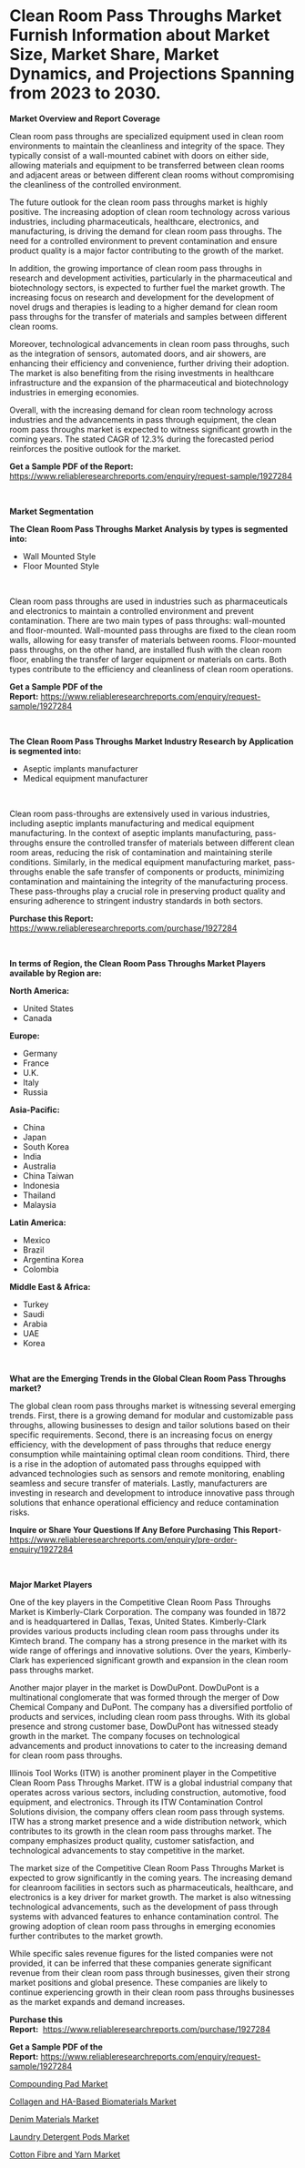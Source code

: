 <p><h1>Clean Room Pass Throughs Market Furnish Information about Market Size, Market Share, Market Dynamics, and Projections Spanning from 2023 to 2030.</h1></p><p><strong>Market Overview and Report Coverage</strong></p>
<p><p>Clean room pass throughs are specialized equipment used in clean room environments to maintain the cleanliness and integrity of the space. They typically consist of a wall-mounted cabinet with doors on either side, allowing materials and equipment to be transferred between clean rooms and adjacent areas or between different clean rooms without compromising the cleanliness of the controlled environment.</p><p>The future outlook for the clean room pass throughs market is highly positive. The increasing adoption of clean room technology across various industries, including pharmaceuticals, healthcare, electronics, and manufacturing, is driving the demand for clean room pass throughs. The need for a controlled environment to prevent contamination and ensure product quality is a major factor contributing to the growth of the market.</p><p>In addition, the growing importance of clean room pass throughs in research and development activities, particularly in the pharmaceutical and biotechnology sectors, is expected to further fuel the market growth. The increasing focus on research and development for the development of novel drugs and therapies is leading to a higher demand for clean room pass throughs for the transfer of materials and samples between different clean rooms.</p><p>Moreover, technological advancements in clean room pass throughs, such as the integration of sensors, automated doors, and air showers, are enhancing their efficiency and convenience, further driving their adoption. The market is also benefiting from the rising investments in healthcare infrastructure and the expansion of the pharmaceutical and biotechnology industries in emerging economies.</p><p>Overall, with the increasing demand for clean room technology across industries and the advancements in pass through equipment, the clean room pass throughs market is expected to witness significant growth in the coming years. The stated CAGR of 12.3% during the forecasted period reinforces the positive outlook for the market.</p></p>
<p><strong>Get a Sample PDF of the Report:</strong> <a href="https://www.reliableresearchreports.com/enquiry/request-sample/1927284">https://www.reliableresearchreports.com/enquiry/request-sample/1927284</a></p>
<p>&nbsp;</p>
<p><strong>Market Segmentation</strong></p>
<p><strong>The Clean Room Pass Throughs Market Analysis by types is segmented into:</strong></p>
<p><ul><li>Wall Mounted Style</li><li>Floor Mounted Style</li></ul></p>
<p>&nbsp;</p>
<p><p>Clean room pass throughs are used in industries such as pharmaceuticals and electronics to maintain a controlled environment and prevent contamination. There are two main types of pass throughs: wall-mounted and floor-mounted. Wall-mounted pass throughs are fixed to the clean room walls, allowing for easy transfer of materials between rooms. Floor-mounted pass throughs, on the other hand, are installed flush with the clean room floor, enabling the transfer of larger equipment or materials on carts. Both types contribute to the efficiency and cleanliness of clean room operations.</p></p>
<p><strong>Get a Sample PDF of the Report:</strong>&nbsp;<a href="https://www.reliableresearchreports.com/enquiry/request-sample/1927284">https://www.reliableresearchreports.com/enquiry/request-sample/1927284</a></p>
<p>&nbsp;</p>
<p><strong>The Clean Room Pass Throughs Market Industry Research by Application is segmented into:</strong></p>
<p><ul><li>Aseptic implants manufacturer</li><li>Medical equipment manufacturer</li></ul></p>
<p>&nbsp;</p>
<p><p>Clean room pass-throughs are extensively used in various industries, including aseptic implants manufacturing and medical equipment manufacturing. In the context of aseptic implants manufacturing, pass-throughs ensure the controlled transfer of materials between different clean room areas, reducing the risk of contamination and maintaining sterile conditions. Similarly, in the medical equipment manufacturing market, pass-throughs enable the safe transfer of components or products, minimizing contamination and maintaining the integrity of the manufacturing process. These pass-throughs play a crucial role in preserving product quality and ensuring adherence to stringent industry standards in both sectors.</p></p>
<p><strong>Purchase this Report:</strong>&nbsp; <a href="https://www.reliableresearchreports.com/purchase/1927284">https://www.reliableresearchreports.com/purchase/1927284</a></p>
<p>&nbsp;</p>
<p><strong>In terms of Region, the Clean Room Pass Throughs Market Players available by Region are:</strong></p>
<p>
    <p> <strong> North America: </strong>
        <ul>
            <li>United States</li>
            <li>Canada</li>
        </ul>
        </p> 
    <p> <strong> Europe: </strong>
        <ul>
            <li>Germany</li>
            <li>France</li>
            <li>U.K.</li>
            <li>Italy</li>
            <li>Russia</li>
        </ul>
        </p> 
    <p> <strong> Asia-Pacific: </strong>
        <ul>
            <li>China</li>
            <li>Japan</li>
            <li>South Korea</li>
            <li>India</li>
            <li>Australia</li>
            <li>China Taiwan</li>
            <li>Indonesia</li>
            <li>Thailand</li>
            <li>Malaysia</li>
        </ul>
        </p> 
    <p> <strong> Latin America: </strong>
        <ul>
            <li>Mexico</li>
            <li>Brazil</li>
            <li>Argentina Korea</li>
            <li>Colombia</li>
        </ul>
        </p> 
    <p> <strong> Middle East & Africa: </strong>
        <ul>
            <li>Turkey</li>
            <li>Saudi</li>
            <li>Arabia</li>
            <li>UAE</li>
            <li>Korea</li>
        </ul>
    </p>
    </p>
<p>&nbsp;</p>
<p><strong>What are the Emerging Trends in the Global Clean Room Pass Throughs market?</strong></p>
<p><p>The global clean room pass throughs market is witnessing several emerging trends. First, there is a growing demand for modular and customizable pass throughs, allowing businesses to design and tailor solutions based on their specific requirements. Second, there is an increasing focus on energy efficiency, with the development of pass throughs that reduce energy consumption while maintaining optimal clean room conditions. Third, there is a rise in the adoption of automated pass throughs equipped with advanced technologies such as sensors and remote monitoring, enabling seamless and secure transfer of materials. Lastly, manufacturers are investing in research and development to introduce innovative pass through solutions that enhance operational efficiency and reduce contamination risks.</p></p>
<p><strong>Inquire or Share Your Questions If Any Before Purchasing This Report</strong>- <a href="https://www.reliableresearchreports.com/enquiry/pre-order-enquiry/1927284">https://www.reliableresearchreports.com/enquiry/pre-order-enquiry/1927284</a></p>
<p>&nbsp;</p>
<p><strong>Major Market Players</strong></p>
<p><p>One of the key players in the Competitive Clean Room Pass Throughs Market is Kimberly-Clark Corporation. The company was founded in 1872 and is headquartered in Dallas, Texas, United States. Kimberly-Clark provides various products including clean room pass throughs under its Kimtech brand. The company has a strong presence in the market with its wide range of offerings and innovative solutions. Over the years, Kimberly-Clark has experienced significant growth and expansion in the clean room pass throughs market.</p><p>Another major player in the market is DowDuPont. DowDuPont is a multinational conglomerate that was formed through the merger of Dow Chemical Company and DuPont. The company has a diversified portfolio of products and services, including clean room pass throughs. With its global presence and strong customer base, DowDuPont has witnessed steady growth in the market. The company focuses on technological advancements and product innovations to cater to the increasing demand for clean room pass throughs.</p><p>Illinois Tool Works (ITW) is another prominent player in the Competitive Clean Room Pass Throughs Market. ITW is a global industrial company that operates across various sectors, including construction, automotive, food equipment, and electronics. Through its ITW Contamination Control Solutions division, the company offers clean room pass through systems. ITW has a strong market presence and a wide distribution network, which contributes to its growth in the clean room pass throughs market. The company emphasizes product quality, customer satisfaction, and technological advancements to stay competitive in the market.</p><p>The market size of the Competitive Clean Room Pass Throughs Market is expected to grow significantly in the coming years. The increasing demand for cleanroom facilities in sectors such as pharmaceuticals, healthcare, and electronics is a key driver for market growth. The market is also witnessing technological advancements, such as the development of pass through systems with advanced features to enhance contamination control. The growing adoption of clean room pass throughs in emerging economies further contributes to the market growth.</p><p>While specific sales revenue figures for the listed companies were not provided, it can be inferred that these companies generate significant revenue from their clean room pass through businesses, given their strong market positions and global presence. These companies are likely to continue experiencing growth in their clean room pass throughs businesses as the market expands and demand increases.</p></p>
<p><strong>Purchase this Report:</strong>&nbsp;&nbsp;<a href="https://www.reliableresearchreports.com/purchase/1927284">https://www.reliableresearchreports.com/purchase/1927284</a></p>
<p></p>
<p><strong>Get a Sample PDF of the Report:</strong>&nbsp;<a href="https://www.reliableresearchreports.com/enquiry/request-sample/1927284">https://www.reliableresearchreports.com/enquiry/request-sample/1927284</a></p>
<p><p><a href="https://medium.com/@cletaturner879789/compounding-pad-market-trends-and-market-analysis-forecasted-for-period-2023-2030-a017b519dee4">Compounding Pad Market</a></p><p><a href="https://www.linkedin.com/pulse/collagen-ha-based-biomaterials-market-size-2023-2030-n8j6f/">Collagen and HA-Based Biomaterials Market</a></p><p><a href="https://github.com/mabutironaldo/Market-Research-Report-List-1/blob/main/denim-materials-market.md">Denim Materials Market</a></p><p><a href="https://medium.com/@lulukerluke/analyzing-laundry-detergent-pods-market-global-industry-perspective-and-forecast-2023-to-2030-10096cdf8fad">Laundry Detergent Pods Market</a></p><p><a href="https://www.linkedin.com/pulse/decoding-cotton-fibre-yarn-market-deep-dive-latest-trends-y3mmf/">Cotton Fibre and Yarn Market</a></p></p>
